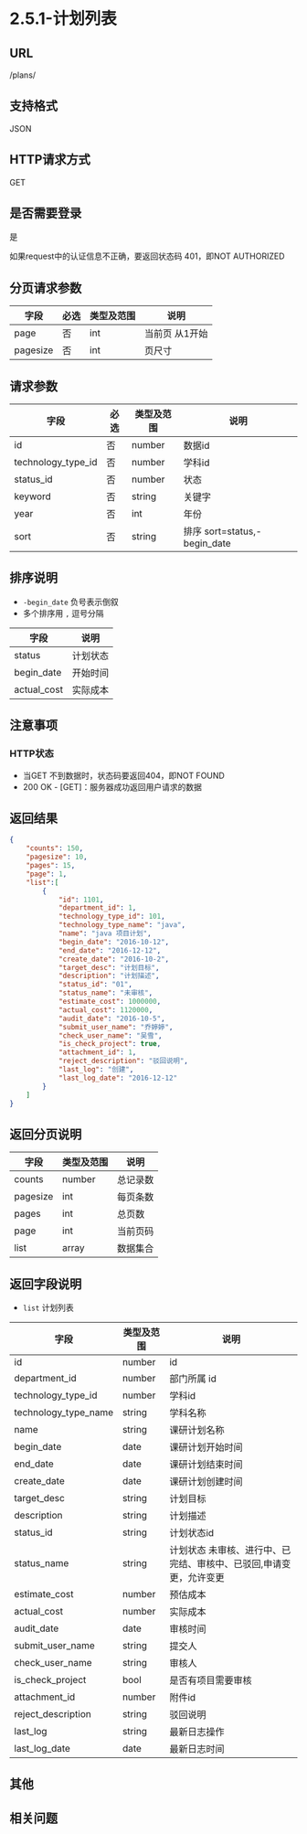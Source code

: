 # 2.5.1-计划列表

## URL

/plans/

## 支持格式

JSON

## HTTP请求方式

GET

## 是否需要登录

是

如果request中的认证信息不正确，要返回状态码 401，即NOT AUTHORIZED

## 分页请求参数

字段 | 必选 | 类型及范围 | 说明
----|------|----------|-------------
page        |   否   | int    | 当前页 从1开始
pagesize    |   否   | int    | 页尺寸

## 请求参数

字段 | 必选 | 类型及范围 | 说明
----|------|----------|-------------
id                    |   否   | number    | 数据id
technology_type_id    |   否   | number    | 学科id
status_id             |   否   | number    | 状态
keyword               |   否   | string  | 关键字
year                  |   否   | int     | 年份
sort                  |   否   | string  | 排序 sort=status,-begin_date

## 排序说明

- `-begin_date` 负号表示倒叙
- 多个排序用 `,` 逗号分隔

字段 | 说明
----|------
status          | 计划状态
begin_date      | 开始时间
actual_cost     | 实际成本

## 注意事项

### HTTP状态

- 当GET 不到数据时，状态码要返回404，即NOT FOUND
- 200 OK - [GET]：服务器成功返回用户请求的数据

## 返回结果

```json
{
    "counts": 150,
    "pagesize": 10,
    "pages": 15,
    "page": 1,
    "list":[
        {
            "id": 1101,
            "department_id": 1,
            "technology_type_id": 101,
            "technology_type_name": "java",
            "name": "java 项目计划",
            "begin_date": "2016-10-12",
            "end_date": "2016-12-12",
            "create_date": "2016-10-2",
            "target_desc": "计划目标",
            "description": "计划描述",
            "status_id": "01",
            "status_name": "未审核",
            "estimate_cost": 1000000,
            "actual_cost": 1120000,
            "audit_date": "2016-10-5",
            "submit_user_name": "乔婷婷",
            "check_user_name": "吴雪",
            "is_check_project": true,
            "attachment_id": 1,
            "reject_description": "驳回说明",
            "last_log": "创建",
            "last_log_date": "2016-12-12"
        }
    ]
}
```

## 返回分页说明

字段 | 类型及范围 | 说明
----|----------|-------------
counts      | number   | 总记录数
pagesize    | int    | 每页条数
pages       | int    | 总页数
page        | int    | 当前页码
list        | array  | 数据集合

## 返回字段说明

- `list` 计划列表

字段 | 类型及范围 | 说明
----|----------|-------------
id              | number       | id
department_id   | number       | 部门所属 id
technology_type_id   | number       | 学科id
technology_type_name | string     | 学科名称
name            | string     | 课研计划名称
begin_date      | date       | 课研计划开始时间
end_date        | date       | 课研计划结束时间
create_date     | date       | 课研计划创建时间
target_desc     | string     | 计划目标
description     | string     | 计划描述
status_id       | string     | 计划状态id
status_name     | string     | 计划状态  未审核、进行中、已完结、审核中、已驳回,申请变更，允许变更
estimate_cost   | number     | 预估成本
actual_cost     | number     | 实际成本
audit_date      | date       | 审核时间
submit_user_name | string     | 提交人
check_user_name  | string     | 审核人
is_check_project | bool       | 是否有项目需要审核
attachment_id    | number       | 附件id
reject_description      | string     | 驳回说明
last_log                | string     | 最新日志操作
last_log_date           | date       | 最新日志时间

## 其他

## 相关问题
